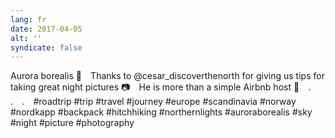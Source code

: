 ```yaml
---
lang: fr
date: 2017-04-05
alt: ''
syndicate: false
---
```


Aurora borealis 🌌⠀
Thanks to @cesar_discoverthenorth for giving us tips for taking great night pictures 📷⠀
He is more than a simple Airbnb host 🤗⠀
.⠀
.⠀
.⠀
#roadtrip #trip #travel #journey #europe #scandinavia #norway #nordkapp #backpack #hitchhiking #northernlights #auroraborealis #sky #night #picture #photography
